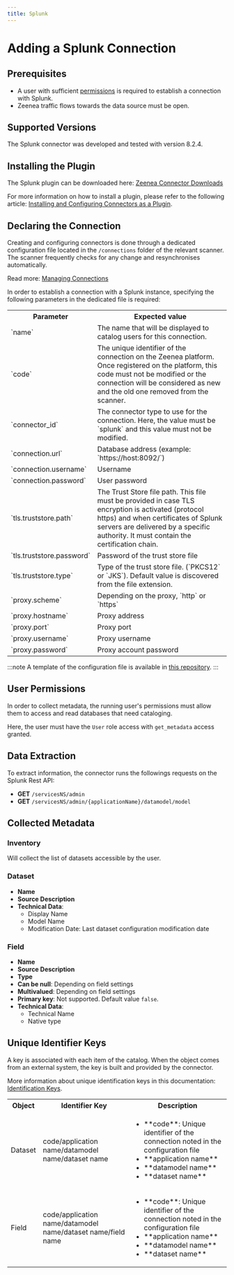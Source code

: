```yaml
---
title: Splunk  
---
```


# Adding a Splunk Connection

## Prerequisites

* A user with sufficient [permissions](#user-permissions) is required to establish a connection with Splunk.
* Zeenea traffic flows towards the data source must be open.

## Supported Versions

The Splunk connector was developed and tested with version 8.2.4. 

## Installing the Plugin

The Splunk plugin can be downloaded here: [Zeenea Connector Downloads](./zeenea-connectors-list.md)

For more information on how to install a plugin, please refer to the following article: [Installing and Configuring Connectors as a Plugin](./zeenea-connectors-install-as-plugin.md).

## Declaring the Connection

Creating and configuring connectors is done through a dedicated configuration file located in the `/connections` folder of the relevant scanner. The scanner frequently checks for any change and resynchronises automatically.

Read more: [Managing Connections](./zeenea-managing-connections.md)

In order to establish a connection with a Splunk instance, specifying the following parameters in the dedicated file is required:

<table>
  <tr>
    <th>Parameter</th>
    <th>Expected value</th>
  </tr>
  <tr>
    <td>`name`</td>
    <td>The name that will be displayed to catalog users for this connection.</td>
  </tr>
  <tr>
    <td>`code`</td>
    <td>The unique identifier of the connection on the Zeenea platform. Once registered on the platform, this code must not be modified or the connection will be considered as new and the old one removed from the scanner.</td>
  </tr>
  <tr>
    <td>`connector_id`</td>
    <td>The connector type to use for the connection. Here, the value must be `splunk` and this value must not be modified.</td>
  </tr>
  <tr>
    <td>`connection.url`</td>
    <td>Database address (example: `https://host:8092/`)</td>
  </tr>
  <tr>
    <td>`connection.username`</td>
    <td>Username</td>
  </tr>
  <tr>
    <td>`connection.password`</td>
    <td>User password</td>
  </tr>
  <tr>
    <td>`tls.truststore.path`</td>
    <td>The Trust Store file path. This file must be provided in case TLS encryption is activated (protocol https) and when certificates of Splunk servers are delivered by a specific authority. It must contain the certification chain.</td>
  </tr>
  <tr>
    <td>`tls.truststore.password`</td>
    <td>Password of the trust store file</td>
  </tr>
  <tr>
    <td>`tls.truststore.type`</td>
    <td>Type of the trust store file. (`PKCS12` or `JKS`). Default value is discovered from the file extension.</td>
  </tr>
  <tr>
    <td>`proxy.scheme`</td>
    <td>Depending on the proxy, `http` or `https`</td>
  </tr>
  <tr>
    <td>`proxy.hostname`</td>
    <td>Proxy address</td>
  </tr>
  <tr>
    <td>`proxy.port`</td>
    <td>Proxy port</td>
  </tr>
  <tr>
    <td>`proxy.username`</td>
    <td>Proxy username</td>
  </tr>
  <tr>
    <td>`proxy.password`</td>
    <td>Proxy account password</td>
  </tr>
</table>

:::note
A template of the configuration file is available in [this repository](https://github.com/zeenea/connector-conf-templates/tree/main/templates).
:::

## User Permissions

In order to collect metadata, the running user's permissions must allow them to access and read databases that need cataloging. 

Here, the user must have the `User` role access with `get_metadata` access granted.

## Data Extraction

To extract information, the connector runs the followings requests on the Splunk Rest API:

* **GET** `/servicesNS/admin`
* **GET** `/servicesNS/admin/{applicationName}/datamodel/model`

## Collected Metadata

### Inventory

Will collect the list of datasets accessible by the user.

### Dataset

* **Name**
* **Source Description**
* **Technical Data**:
  * Display Name
  * Model Name
  * Modification Date: Last dataset configuration modification date

### Field

* **Name**
* **Source Description**
* **Type**
* **Can be null**: Depending on field settings
* **Multivalued**: Depending on field settings
* **Primary key**: Not supported. Default value `false`.
* **Technical Data**: 
  * Technical Name
  * Native type

## Unique Identifier Keys
 
A key is associated with each item of the catalog. When the object comes from an external system, the key is built and provided by the connector.
 
More information about unique identification keys in this documentation: [Identification Keys](./zeenea-identification-keys.md).

<table>
  <tr><th>Object</th><th>Identifier Key</th><th>Description</th></tr>
  <tr>
    <td>Dataset</td>
    <td>code/application name/datamodel name/dataset name</td>
    <td>
      <ul>
        <li>**code**:  Unique identifier of the connection noted in the configuration file</li>
        <li>**application name**</li>
        <li>**datamodel name**</li>
        <li>**dataset name**</li>
      </ul>
    </td>
  </tr>
  <tr>
    <td>Field</td>
    <td>code/application name/datamodel name/dataset name/field name</td>
    <td>
      <ul>
        <li>**code**:  Unique identifier of the connection noted in the configuration file</li>
        <li>**application name**</li>
        <li>**datamodel name**</li>
        <li>**dataset name**</li>
      </ul>
    </td>
  </tr>
</table>
